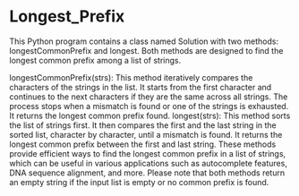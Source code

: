 # Longest_Prefix

This Python program contains a class named Solution with two methods: longestCommonPrefix and longest. Both methods are designed to find the longest common prefix among a list of strings.

longestCommonPrefix(strs): This method iteratively compares the characters of the strings in the list. It starts from the first character and continues to the next characters if they are the same across all strings. The process stops when a mismatch is found or one of the strings is exhausted. It returns the longest common prefix found.
longest(strs): This method sorts the list of strings first. It then compares the first and the last string in the sorted list, character by character, until a mismatch is found. It returns the longest common prefix between the first and last string.
These methods provide efficient ways to find the longest common prefix in a list of strings, which can be useful in various applications such as autocomplete features, DNA sequence alignment, and more. Please note that both methods return an empty string if the input list is empty or no common prefix is found.
